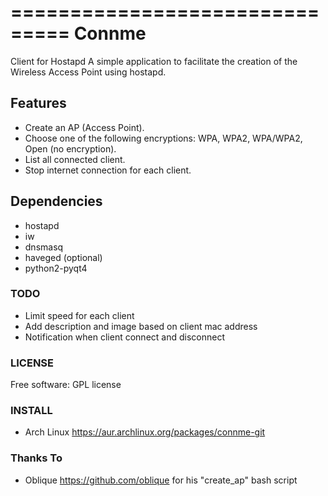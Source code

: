 ===============================
Connme
===============================

Client for Hostapd
A simple application to facilitate the creation of the Wireless Access Point using hostapd.


Features
--------
* Create an AP (Access Point).
* Choose one of the following encryptions: WPA, WPA2, WPA/WPA2, Open (no encryption).
* List all connected client.
* Stop internet connection for each client.

## Dependencies
* hostapd
* iw
* dnsmasq
* haveged (optional)
* python2-pyqt4

### TODO
* Limit speed for each client
* Add description and image based on client mac address
* Notification when client connect and disconnect

### LICENSE
Free software: GPL license

### INSTALL
* Arch Linux
	https://aur.archlinux.org/packages/connme-git

### Thanks To
* Oblique <https://github.com/oblique> for his "create_ap" bash script